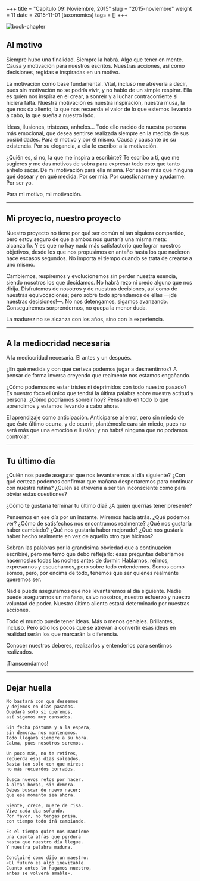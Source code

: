 +++
title = "Capítulo 09: Noviembre, 2015"
slug = "2015-noviembre"
weight = 11
date = 2015-11-01
[taxonomies]
tags = []
+++

![book-chapter](/images/book/oeur/09.jpg)

## Al motivo

Siempre hubo una finalidad. Siempre la habrá. Algo que tener en mente. Causa y motivación para nuestros escritos. Nuestras acciones, así como decisiones, regidas e inspiradas en un motivo.

La motivación como base fundamental. Vital, incluso me atrevería a decir, pues sin motivación no se podría vivir, y no hablo de un simple respirar. Ella es quien nos inspira en el crear, a sonreír y a luchar contracorriente si hiciera falta. Nuestra motivación es nuestra inspiración, nuestra musa, la que nos da aliento, la que nos recuerda el valor de lo que estemos llevando a cabo, la que sueña a nuestro lado.

Ideas, ilusiones, tristezas, anhelos… Todo ello nacido de nuestra persona más emocional, que desea sentirse realizada siempre en la medida de sus posibilidades. Para el motivo y por él mismo. Causa y causante de su existencia. Por su elegancia, a ella le escribo: a la motivación.

¿Quién es, si no, la que me inspira a escribirte? Te escribo a ti, que me sugieres y me das motivos de sobra para expresar todo esto que tanto anhelo sacar. De mi motivación para ella misma. Por saber más que ninguna qué desear y en qué medida. Por ser mía. Por cuestionarme y ayudarme. Por ser yo.

Para mi motivo, mi motivación.

---

## Mi proyecto, nuestro proyecto

Nuestro proyecto no tiene por qué ser común ni tan siquiera compartido, pero estoy seguro de que a ambos nos gustaría una misma meta: alcanzarlo. Y es que no hay nada más satisfactorio que lograr nuestros objetivos, desde los que nos propusimos en antaño hasta los que nacieron hace escasos segundos. No importa el tiempo cuando se trata de crearse a uno mismo.

Cambiemos, respiremos y evolucionemos sin perder nuestra esencia, siendo nosotros los que decidamos. No habrá rezo ni credo alguno que nos dirija. Disfrutemos de nosotros y de nuestras decisiones, así como de nuestras equivocaciones; pero sobre todo aprendamos  de ellas —¡de nuestras decisiones!—. No nos detengamos, sigamos avanzando. Conseguiremos sorprendernos, no quepa la menor duda.

La madurez no se alcanza con los años, sino con la experiencia.

---

## A la mediocridad necesaria

A la mediocridad necesaria. El antes y un después.

¿En qué medida y con qué certeza podemos jugar a desmentirnos? A pensar de forma inversa creyendo que realmente nos estamos engañando.

¿Cómo podemos no estar tristes ni deprimidos con todo nuestro pasado? Es nuestro foco el único que tendrá la última palabra sobre nuestra actitud y persona. ¿Cómo podríamos sonreír hoy? Pensando en todo lo que aprendimos y estamos llevando a cabo ahora.

El aprendizaje como anticipación. Anticiparse al error, pero sin miedo de que éste último ocurra, y de ocurrir, plantémosle cara sin miedo, pues no será más que una emoción e ilusión; y no habrá ninguna que no podamos controlar.

---

## Tu último día

¿Quién nos puede asegurar que nos levantaremos al día siguiente? ¿Con qué certeza podemos confirmar que mañana despertaremos para continuar con nuestra rutina? ¿Quién se atrevería a ser tan inconsciente como para obviar estas cuestiones?

¿Cómo te gustaría terminar tu último día? ¿A quién querrías tener presente?

Pensemos en ese día por un instante. Miremos hacia atrás. ¿Qué podemos ver? ¿Cómo de satisfechos nos encontramos realmente? ¿Qué nos gustaría haber cambiado? ¿Qué nos gustaría haber mejorado? ¿Qué nos gustaría haber hecho realmente en vez de aquello otro que hicimos?

Sobran las palabras por la grandísima obviedad que a continuación escribiré, pero me temo que debo reflejarlo: esas preguntas deberíamos hacérnoslas todas las noches antes de dormir. Hablarnos, reírnos, expresarnos y escucharnos, pero sobre todo entendernos. Somos como somos, pero, por encima de todo, tenemos que ser quienes realmente queremos ser.

Nadie puede asegurarnos que nos levantaremos al día siguiente. Nadie puede asegurarnos un mañana, salvo nosotros, nuestro esfuerzo y nuestra voluntad de poder. Nuestro último aliento estará determinado por nuestras acciones.

Todo el mundo puede tener ideas. Más o menos geniales. Brillantes, incluso. Pero sólo los pocos que se atrevan a convertir esas ideas en realidad serán los que marcarán la diferencia.

Conocer nuestros deberes, realizarlos y entenderlos para sentirnos realizados.

¡Transcendamos!

---

## Dejar huella

```
No bastará con que deseemos
y dejemos en días pasados.
Quedará solo si queremos,
así sigamos muy cansados.

Sin fecha póstuma y a la espera,
sin demora… nos mantenemos.
Todo llegará siempre a su hora.
Calma, pues nosotros seremos.

Un poco más, no te retires,
recuerda esos días soleados.
Basta tan solo con que mires:
no más recuerdos borrados.

Busca nuevos retos por hacer.
A altas horas, sin demora.
Debes buscar de nuevo nacer;
que ese momento sea ahora.

Siente, crece, muere de risa.
Vive cada día soñando.
Por favor, no tengas prisa,
con tiempo todo irá cambiando.

Es el tiempo quien nos mantiene
una cuenta atrás que perdura
hasta que nuestro día llegue.
Y nuestra palabra madura.

Concluiré como dijo un maestro:
«El futuro es algo inevitable.
Cuanto antes lo hagamos nuestro,
antes se volverá amable».
```